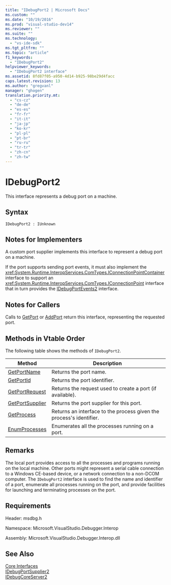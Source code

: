 ```yaml
---
title: "IDebugPort2 | Microsoft Docs"
ms.custom: ""
ms.date: "10/19/2016"
ms.prod: "visual-studio-dev14"
ms.reviewer: ""
ms.suite: ""
ms.technology: 
  - "vs-ide-sdk"
ms.tgt_pltfrm: ""
ms.topic: "article"
f1_keywords: 
  - "IDebugPort2"
helpviewer_keywords: 
  - "IDebugPort2 interface"
ms.assetid: 8fd87f05-a950-4d14-b925-98be29d4facc
caps.latest.revision: 13
ms.author: "gregvanl"
manager: "ghogen"
translation.priority.mt: 
  - "cs-cz"
  - "de-de"
  - "es-es"
  - "fr-fr"
  - "it-it"
  - "ja-jp"
  - "ko-kr"
  - "pl-pl"
  - "pt-br"
  - "ru-ru"
  - "tr-tr"
  - "zh-cn"
  - "zh-tw"
---
```

# IDebugPort2
This interface represents a debug port on a machine.  
  
## Syntax  
  
```  
IDebugPort2 : IUnknown  
```  
  
## Notes for Implementers  
 A custom port supplier implements this interface to represent a debug port on a machine.  
  
 If the port supports sending port events, it must also implement the <xref:System.Runtime.InteropServices.ComTypes.IConnectionPointContainer> interface to support an <xref:System.Runtime.InteropServices.ComTypes.IConnectionPoint> interface that in turn provides the [IDebugPortEvents2](../extensibility-debugger-reference/idebugportevents2.md) interface.  
  
## Notes for Callers  
 Calls to [GetPort](../extensibility-debugger-reference/idebugportsupplier2--getport.md) or [AddPort](../extensibility-debugger-reference/idebugportsupplier2--addport.md) return this interface, representing the requested port.  
  
## Methods in Vtable Order  
 The following table shows the methods of `IDebugPort2`.  
  
|Method|Description|  
|------------|-----------------|  
|[GetPortName](../extensibility-debugger-reference/idebugport2--getportname.md)|Returns the port name.|  
|[GetPortId](../extensibility-debugger-reference/idebugport2--getportid.md)|Returns the port identifier.|  
|[GetPortRequest](../extensibility-debugger-reference/idebugport2--getportrequest.md)|Returns the request used to create a port (if available).|  
|[GetPortSupplier](../extensibility-debugger-reference/idebugport2--getportsupplier.md)|Returns the port supplier for this port.|  
|[GetProcess](../extensibility-debugger-reference/idebugport2--getprocess.md)|Returns an interface to the process given the process's identifier.|  
|[EnumProcesses](../extensibility-debugger-reference/idebugport2--enumprocesses.md)|Enumerates all the processes running on a port.|  
  
## Remarks  
 The local port provides access to all the processes and programs running on the local machine. Other ports might represent a serial cable connection to a Windows CE-based device, or a network connection to a non-DCOM computer. The `IDebugPort2` interface is used to find the name and identifier of a port, enumerate all processes running on the port, and provide facilities for launching and terminating processes on the port.  
  
## Requirements  
 Header: msdbg.h  
  
 Namespace: Microsoft.VisualStudio.Debugger.Interop  
  
 Assembly: Microsoft.VisualStudio.Debugger.Interop.dll  
  
## See Also  
 [Core Interfaces](../extensibility-debugger-reference/core-interfaces.md)   
 [IDebugPortSupplier2](../extensibility-debugger-reference/idebugportsupplier2.md)   
 [IDebugCoreServer2](../extensibility-debugger-reference/idebugcoreserver2.md)